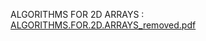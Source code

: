 ALGORITHMS FOR 2D ARRAYS : [ALGORITHMS.FOR.2D.ARRAYS_removed.pdf](https://github.com/MirazAli789/Data_structure_-_algorithms/files/12923757/ALGORITHMS.FOR.2D.ARRAYS_removed.pdf)
